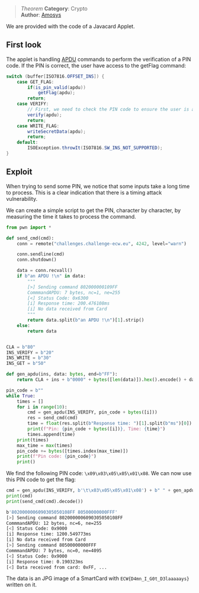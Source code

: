 
> *Theorem*
>**Category**: Crypto  
>**Author**: [Amosys](https://www.amossys.fr/)  

We are provided with the code of a Javacard Applet.


## First look

The applet is handling [APDU](https://fr.wikipedia.org/wiki/Application_Protocol_Data_Unit) commands to perform the verification of a PIN code. If the PIN is correct, the user have access to the getFlag command:

```java
switch (buffer[ISO7816.OFFSET_INS]) {
    case GET_FLAG:
        if(is_pin_valid(apdu))
            getFlag(apdu);
        return;
    case VERIFY:
        // First, we need to check the PIN code to ensure the user is allowed
        verify(apdu);
        return;
    case WRITE_FLAG:
        writeSecretData(apdu);
        return;
    default:
        ISOException.throwIt(ISO7816.SW_INS_NOT_SUPPORTED);
}
```

## Exploit

When trying to send some PIN, we notice that some inputs take a long time to process. This is a clear indication that there is a timing attack vulnerability.

We can create a simple script to get the PIN, character by character, by measuring the time it takes to process the command.

```python
from pwn import *

def send_cmd(cmd):
    conn = remote("challenges.challenge-ecw.eu", 4242, level="warn")

    conn.sendline(cmd)
    conn.shutdown()

    data = conn.recvall()
    if b"an APDU !\n" in data:
        """
        [>] Sending command 802000000109FF
        CommmandAPDU: 7 bytes, nc=1, ne=255
        [<] Status Code: 0x6300
        [i] Response time: 200.476108ms
        [i] No data received from Card
        """
        return data.split(b"an APDU !\n")[1].strip()
    else:
        return data


CLA = b"80"
INS_VERIFY = b"20"
INS_WRITE = b"30"
INS_GET = b"50"

def gen_apdu(ins, data: bytes, end=b"FF"):
    return CLA + ins + b"0000" + bytes([len(data)]).hex().encode() + data.hex().encode() + end

pin_code = b""
while True:
    times = []
    for i in range(10):
        cmd = gen_apdu(INS_VERIFY, pin_code + bytes([i]))
        res = send_cmd(cmd)
        time = float(res.split(b"Response time: ")[1].split(b"ms")[0])
        print(f"Pin: {pin_code + bytes([i])}, Time: {time}")
        times.append(time)
    print(times)
    max_time = max(times)
    pin_code += bytes([times.index(max_time)])
    print(f"Pin code: {pin_code}")
    print()
```

We find the following PIN code: `\x09\x03\x05\x05\x01\x08`. We can now use this PIN code to get the flag:

```python
cmd = gen_apdu(INS_VERIFY, b'\t\x03\x05\x05\x01\x08') + b" " + gen_apdu(INS_GET, b'', end=b"0FFF")
print(cmd)
print(send_cmd(cmd).decode())
```

```sh
b'8020000006090305050108FF 80500000000FFF'
[>] Sending command 8020000006090305050108FF
CommmandAPDU: 12 bytes, nc=6, ne=255
[<] Status Code: 0x9000
[i] Response time: 1200.549773ms
[i] No data received from Card
[>] Sending command 80500000000FFF
CommmandAPDU: 7 bytes, nc=0, ne=4095
[<] Status Code: 0x9000
[i] Response time: 0.190323ms
[<] Data received from card: 0xFF, ...
```

The data is an JPG image of a SmartCard with `ECW{D4mn_I_G0t_D3laaaaays}` written on it.